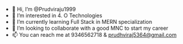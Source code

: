 - 👋 Hi, I’m @Prudviraju1999
- 👀 I’m interested in 4. O Technologies
- 🌱 I’m currently learning Full Stack in MERN specialization
- 💞️ I’m looking to collaborate with a good MNC to start my career
- 📫 You can reach me at 9346562718 & prudhviraj5364@gmail.com

<!---
Prudviraju1999/Prudviraju1999 is a ✨ special ✨ repository because its `README.md` (this file) appears on your GitHub profile.
You can click the Preview link to take a look at your changes.
--->

